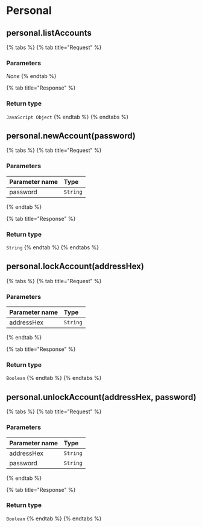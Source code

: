 # Personal

## personal.listAccounts

 

{% tabs %}
{% tab title="Request" %}
### **Parameters**

_None_
{% endtab %}

{% tab title="Response" %}
### Return type

`JavaScript Object`
{% endtab %}
{% endtabs %}

## personal.newAccount(password)

 

{% tabs %}
{% tab title="Request" %}
### **Parameters**

| Parameter name | Type |
| :--- | :--- |
| password | `String` |
{% endtab %}

{% tab title="Response" %}
### Return type

`String`
{% endtab %}
{% endtabs %}

## personal.lockAccount(addressHex)

 

{% tabs %}
{% tab title="Request" %}
### **Parameters**

| Parameter name | Type |
| :--- | :--- |
| addressHex | `String` |
{% endtab %}

{% tab title="Response" %}
### Return type

`Boolean`
{% endtab %}
{% endtabs %}

## personal.unlockAccount(addressHex, password)

 

{% tabs %}
{% tab title="Request" %}
### **Parameters**

| Parameter name | Type |
| :--- | :--- |
| addressHex | `String` |
| password | `String` |
{% endtab %}

{% tab title="Response" %}
### Return type

`Boolean`
{% endtab %}
{% endtabs %}

